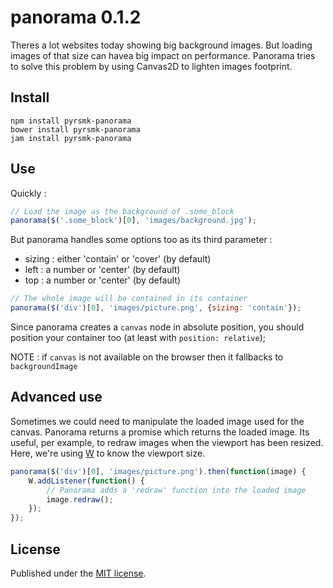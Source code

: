 panorama 0.1.2
==============

Theres a lot websites today showing big background images. But loading images of that size can havea big impact on performance. Panorama tries to solve this problem by using Canvas2D to lighten images footprint.

Install
-------

```
npm install pyrsmk-panorama
bower install pyrsmk-panorama
jam install pyrsmk-panorama
```

Use
---

Quickly :

```js
// Load the image as the background of .some_block
panorama($('.some_block')[0], 'images/background.jpg');
```

But panorama handles some options too as its third parameter :

- sizing : either 'contain' or 'cover' (by default)
- left : a number or 'center' (by default)
- top : a number or 'center' (by default)

```js
// The whole image will be contained in its container
panorama($('div')[0], 'images/picture.png', {sizing: 'contain'});
```

Since panorama creates a `canvas` node in absolute position, you should position your container too (at least with `position: relative`);

NOTE : if `canvas` is not available on the browser then it fallbacks to `backgroundImage`

Advanced use
------------

Sometimes we could need to manipulate the loaded image used for the canvas. Panorama returns a promise which returns the loaded image. Its useful, per example, to redraw images when the viewport has been resized. Here, we're using [W](https://github.com/pyrsmk/W) to know the viewport size.

```js
panorama($('div')[0], 'images/picture.png').then(function(image) {
	W.addListener(function() {
		// Panorama adds a 'redraw' function into the loaded image
		image.redraw();
	});
});
```

License
-------

Published under the [MIT license](http://dreamysource.mit-license.org).
